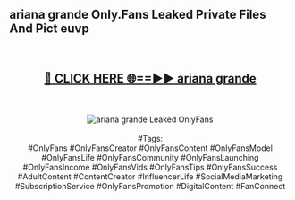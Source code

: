 <h2>ariana grande Only.Fans Leaked Private Files And Pict euvp</h2>
<br>
<div align="center">
<h2><a href="https://mediafiles.top/ariana_grande" rel="nofollow">🔴 CLICK HERE 🌐==►► ariana grande</a></h2>
<br>
<br>
<a href="https://mediafiles.top/ariana_grande" rel="nofollow" data-target="animated-image.originalLink"><img src="https://i.ibb.co.com/WyWwxjT/player-gif2.gif" alt="ariana grande Leaked OnlyFans" style="max-width: 100%; display: inline-block;" data-target="animated-image.originalImage"></a>
<br><br>
#Tags:
<br>
#OnlyFans #OnlyFansCreator #OnlyFansContent #OnlyFansModel #OnlyFansLife #OnlyFansCommunity #OnlyFansLaunching #OnlyFansIncome #OnlyFansVids #OnlyFansTips #OnlyFansSuccess #AdultContent #ContentCreator #InfluencerLife #SocialMediaMarketing #SubscriptionService #OnlyFansPromotion #DigitalContent #FanConnect
</div>
<br>